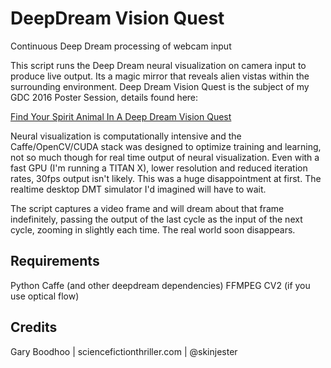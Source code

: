 # DeepDream Vision Quest
Continuous Deep Dream processing of webcam input

This script runs the Deep Dream neural visualization on camera input to produce live output. Its a magic mirror that reveals alien vistas within the surrounding environment. Deep Dream Vision Quest is the subject of my GDC 2016 Poster Session, details found here:

[Find Your Spirit Animal In A Deep Dream Vision Quest](http://schedule.gdconf.com/session/find-your-spirit-animal-in-a-deep-dream-vision-quest)

Neural visualization is computationally intensive and the Caffe/OpenCV/CUDA stack was designed to optimize training and learning, not so much though for real time output of neural visualization. Even with a fast GPU (I'm running a TITAN X), lower resolution and reduced iteration rates, 30fps output isn't likely. This was a huge disappointment at first. The realtime desktop DMT simulator I'd imagined will have to wait.


The script captures a video frame and will dream about that frame indefinitely, passing the output of the last cycle as the input of the next cycle, zooming in slightly each time. The real world soon disappears.

Requirements
-------------
Python
Caffe (and other deepdream dependencies)
FFMPEG
CV2 (if you use optical flow)

Credits
-------------
Gary Boodhoo | sciencefictionthriller.com | @skinjester




